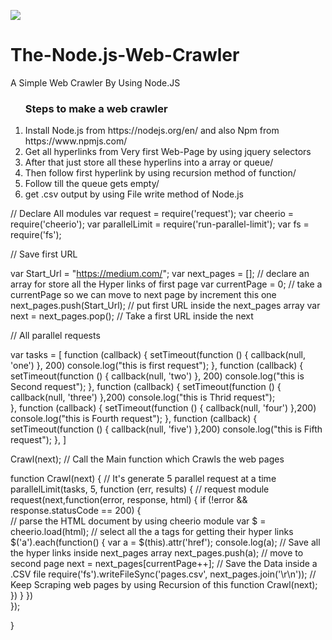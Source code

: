 ![](http://prowebscraping.com/wp-content/uploads/2015/10/web-scraping-vs-web-crawling.png)
# The-Node.js-Web-Crawler
A Simple Web Crawler By Using Node.JS

<ol>
  <h3>Steps to make a web crawler</h3>  
  <li>Install Node.js from  https://nodejs.org/en/  and also Npm from https://www.npmjs.com/</li>
  <li>Get all hyperlinks from Very first Web-Page by using jquery selectors</li>
  <li>After that just store all these hyperlins into a array or queue/</li>
  <li>Then follow first hyperlink by using recursion method of function/</li>
  <li>Follow till the queue gets empty/</li>
  <li>get .csv output by using File write method of Node.js</li>
</ol>

// Declare All modules 
var request = require('request');
var cheerio = require('cheerio');
var parallelLimit = require('run-parallel-limit');
var fs = require('fs');

// Save first URL

var Start_Url = "https://medium.com/";
var next_pages = [];   // declare an array for store all the Hyper links of first page
var currentPage = 0;   // take a currentPage so we can move to next page by increment this one
next_pages.push(Start_Url); // put first URL inside the next_pages array 
var next = next_pages.pop(); // Take a first URL inside the next 

// All parallel requests

var tasks = [
	function (callback) {
		setTimeout(function () {
			callback(null, 'one')
		}, 200)
		console.log("this is first request");
	},
	function (callback) {
		setTimeout(function () {
			callback(null, 'two')
		}, 200)
		console.log("this is Second request");
	},
	function (callback) {
		setTimeout(function () {
			callback(null, 'three')
		},200)
		console.log("this is Thrid request");	
	},
	function (callback) {
		setTimeout(function () {
			callback(null, 'four')
		},200)
		console.log("this is Fourth request");
	},
	function (callback) {
		setTimeout(function () {
			callback(null, 'five')
		},200)
		console.log("this is Fifth request");
	},
]

Crawl(next); // Call the Main function which Crawls the web pages

function Crawl(next)
	{
	// It's generate 5 parallel request at a time 
		parallelLimit(tasks, 5, function (err, results) { 
	// request module 
		request(next,function(error, response, html) 
			{
			if (!error && response.statusCode == 200) 
			{     
	// parse the HTML document by using cheerio module
			var $ = cheerio.load(html);
	// select all the a tags for getting their hyper links
			$('a').each(function()
			{
			var a = $(this).attr('href');
			console.log(a);
	// Save all the hyper links inside next_pages array
			next_pages.push(a);
	// move to second page
			next = next_pages[currentPage++];
	// Save the Data inside a .CSV file
			require('fs').writeFileSync('pages.csv', next_pages.join('\r\n'));
	// Keep Scraping web pages by using Recursion of this function 
			Crawl(next);
		         })	
		   }
	    })			
     });
	
}


















































